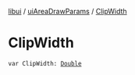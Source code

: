 [libui](../index.md) / [uiAreaDrawParams](index.md) / [ClipWidth](./-clip-width.md)

# ClipWidth

`var ClipWidth: `[`Double`](https://kotlinlang.org/api/latest/jvm/stdlib/kotlin/-double/index.html)